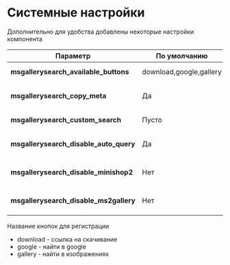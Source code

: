 # Системные настройки

Дополнительно для удобства добавлены некоторые настройки компонента

| Параметр                               | По умолчанию            | Описание                           |
| -------------------------------------- | ----------------------- | ---------------------------------- |
| **msgallerysearch_available_buttons**  | download,google,gallery | Кнопки на панели                   |
| **msgallerysearch_copy_meta**          | Да                      | Копировать мета данные изображений |
| **msgallerysearch_custom_search**      | Пусто                   | Ссылка на свой поиск               |
| **msgallerysearch_disable_auto_query** | Да                      | Отключить загрузку результатов     |
| **msgallerysearch_disable_minishop2**  | Нет                     | Отключить для miniShop2            |
| **msgallerysearch_disable_ms2gallery** | Нет                     | Отключить для ms2Gallery           |

Название кнопок для регистрации

* download  - ссылка на скачивание
* google - найти в google
* gallery - найти в изображениях
